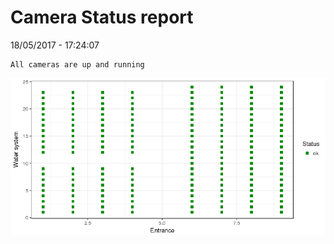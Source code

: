 Camera Status report
================
18/05/2017 - 17:24:07

    All cameras are up and running

![](camreport_files/figure-markdown_github/unnamed-chunk-2-1.png)
